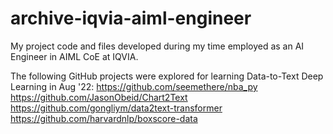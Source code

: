 # archive-iqvia-aiml-engineer
My project code and files developed during my time employed as an AI Engineer in AIML CoE at IQVIA.

The following GitHub projects were explored for learning Data-to-Text Deep Learning in Aug '22:
https://github.com/seemethere/nba_py
https://github.com/JasonObeid/Chart2Text
https://github.com/gongliym/data2text-transformer
https://github.com/harvardnlp/boxscore-data
